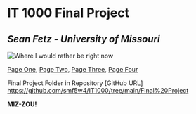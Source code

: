 # IT 1000 Final Project
## _Sean Fetz - University of Missouri_

![Where I would rather be right now](/Final_Project/IMG_6857.JPG)

[Page One](FinalProject1.md),
[Page Two](FinalProject2.md),
[Page Three](FinalProject3.md),
[Page Four](FinalProject4.md)

Final Project Folder in Repository
[GitHub URL] https://github.com/smf5w4/IT1000/tree/main/Final%20Project

**MIZ-ZOU!**